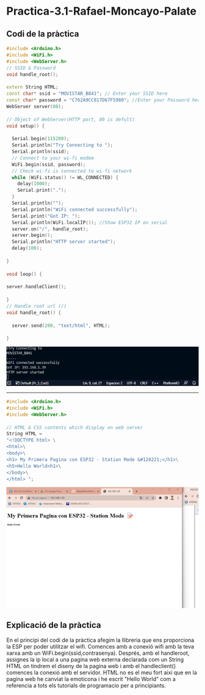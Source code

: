 # Practica-3.1-Rafael-Moncayo-Palate

## Codi de la pràctica

```cpp 
#include <Arduino.h>
#include <WiFi.h>
#include <WebServer.h>
// SSID & Password
void handle_root();

extern String HTML;
const char* ssid = "MOVISTAR_B841"; // Enter your SSID here
const char* password = "C762A9CC017D67F5980"; //Enter your Password here
WebServer server(80);

// Object of WebServer(HTTP port, 80 is defult)
void setup() {

  Serial.begin(115200);
  Serial.println("Try Connecting to ");
  Serial.println(ssid);
  // Connect to your wi-fi modem
  WiFi.begin(ssid, password);
  // Check wi-fi is connected to wi-fi network
  while (WiFi.status() != WL_CONNECTED) {
    delay(1000);
    Serial.print(".");
  }
  Serial.println("");
  Serial.println("WiFi connected successfully");
  Serial.print("Got IP: ");
  Serial.println(WiFi.localIP()); //Show ESP32 IP on serial
  server.on("/", handle_root);
  server.begin();
  Serial.println("HTTP server started");
  delay(100);

}

void loop() {

server.handleClient();

}
// Handle root url (/)
void handle_root() {

  server.send(200, "text/html", HTML);

}
```
![alt text](https://github.com/RafaelEMonPal/Practica-3.1-Rafael-Moncayo-Palate/blob/main/Server%20succes.png)

______________________________________________________
```cpp
#include <Arduino.h>
#include <WiFi.h>
#include <WebServer.h>

// HTML & CSS contents which display on web server
String HTML = 
"<!DOCTYPE html> \
<html>\
<body>\
<h1> My Primera Pagina con ESP32 - Station Mode &#128221;</h1>\
<h5>Hello World<h1>\
</body>\
</html> ";
```
![alt text](https://github.com/RafaelEMonPal/Practica-3.1-Rafael-Moncayo-Palate/blob/main/Pag%20web.png)

## Explicació de la pràctica

En el principi del codi de la pràctica afegim la llibreria que ens proporciona la ESP per poder utilitzar el wifi. Comences amb a conexió wifi amb la teva xarxa amb un WiFi.begin(ssid,contrasenya). Després, amb el handleroot, assignes la ip local a una pagina web externa declarada com un String HTML on tindrem el diseny de la pagina web i amb el handleclient() comences la conexió amb el servidor. 
HTML no es el meu fort aixi que en la pagina web he canviat la emoticona i he escrit "Hello World" com a referencia a tots els tutorials de programacio per a principiants.
